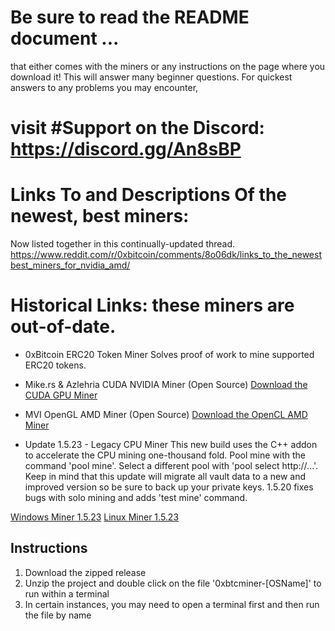 # Be sure to read the README document ...
that either comes with the miners or any instructions on the page where you download it! This will answer many beginner questions. For quickest answers to any problems you may encounter, 
# visit #Support on the Discord: https://discord.gg/An8sBP

# Links To and Descriptions Of the newest, best miners:
Now listed together in this continually-updated thread.
https://www.reddit.com/r/0xbitcoin/comments/8o06dk/links_to_the_newestbest_miners_for_nvidia_amd/

# Historical Links: these miners are out-of-date.

- 0xBitcoin ERC20 Token Miner
Solves proof of work to mine supported ERC20 tokens.

- Mike.rs & Azlehria CUDA NVIDIA Miner (Open Source)
[Download the CUDA GPU Miner](https://github.com/azlehria/0xbitcoin-gpuminer/releases)

- MVI OpenGL AMD Miner (Open Source)
[Download the OpenCL AMD Miner](https://github.com/mining-visualizer/MVis-tokenminer/releases)

- Update 1.5.23 - Legacy CPU Miner
This new build uses the C++ addon to accelerate the CPU mining one-thousand fold.  Pool mine with the command 'pool mine'.  Select a different pool with 'pool select http://...'.  Keep in mind that this update will migrate all vault data to a new and improved version so be sure to back up your private keys.  1.5.20 fixes bugs with solo mining and adds 'test mine' command.

[Windows Miner 1.5.23](https://github.com/0xbitcoin/0xbitcoin-miner/raw/master/dist/0xbtcminer-win.zip)
[Linux Miner 1.5.23](https://github.com/0xbitcoin/0xbitcoin-miner/raw/master/dist/0xbtcminer-linux.zip)

## Instructions

1. Download the zipped release
2. Unzip the project and double click on the file '0xbtcminer-[OSName]' to run within a terminal
3. In certain instances, you may need to open a terminal first and then run the file by name
